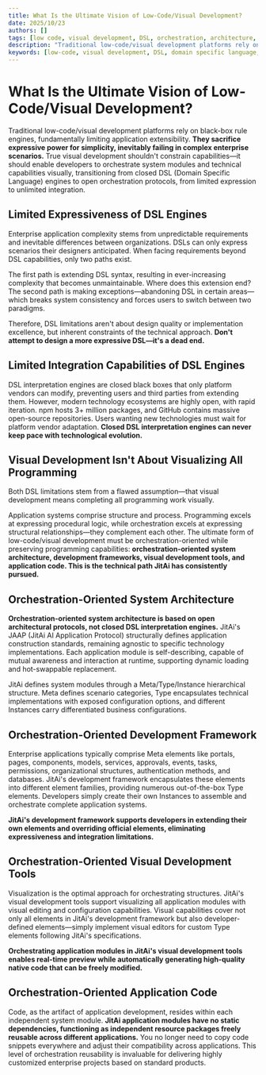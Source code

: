 ```yaml
---
title: What Is the Ultimate Vision of Low-Code/Visual Development?
date: 2025/10/23
authors: []
tags: [low code, visual development, DSL, orchestration, architecture, JAAP, development platform, enterprise applications]
description: "Traditional low-code/visual development platforms rely on black-box rule engines, fundamentally limiting application extensibility. They sacrifice expressive power for simplicity, inevitably failing in complex enterprise scenarios. True visual development shouldn't constrain capabilities—it should enable developers to orchestrate system modules and technical capabilities visually, transitioning from closed DSL (Domain Specific Language) engines to open orchestration protocols, from limited expression to unlimited integration."
keywords: [low-code, visual development, DSL, domain specific language, orchestration architecture, JAAP, development platform, enterprise application development, low-code platform, Meta, Type, Instance]
---
```

# What Is the Ultimate Vision of Low-Code/Visual Development?

Traditional low-code/visual development platforms rely on black-box rule engines, fundamentally limiting application extensibility. **They sacrifice expressive power for simplicity, inevitably failing in complex enterprise scenarios.** True visual development shouldn't constrain capabilities—it should enable developers to orchestrate system modules and technical capabilities visually, transitioning from closed DSL (Domain Specific Language) engines to open orchestration protocols, from limited expression to unlimited integration.
<!--truncate-->
## Limited Expressiveness of DSL Engines

Enterprise application complexity stems from unpredictable requirements and inevitable differences between organizations. DSLs can only express scenarios their designers anticipated. When facing requirements beyond DSL capabilities, only two paths exist.

The first path is extending DSL syntax, resulting in ever-increasing complexity that becomes unmaintainable. Where does this extension end? The second path is making exceptions—abandoning DSL in certain areas—which breaks system consistency and forces users to switch between two paradigms.

Therefore, DSL limitations aren't about design quality or implementation excellence, but inherent constraints of the technical approach. **Don't attempt to design a more expressive DSL—it's a dead end.**

## Limited Integration Capabilities of DSL Engines

DSL interpretation engines are closed black boxes that only platform vendors can modify, preventing users and third parties from extending them. However, modern technology ecosystems are highly open, with rapid iteration. npm hosts 3+ million packages, and GitHub contains massive open-source repositories. Users wanting new technologies must wait for platform vendor adaptation. **Closed DSL interpretation engines can never keep pace with technological evolution.**

## Visual Development Isn't About Visualizing All Programming

Both DSL limitations stem from a flawed assumption—that visual development means completing all programming work visually.

Application systems comprise structure and process. Programming excels at expressing procedural logic, while orchestration excels at expressing structural relationships—they complement each other. The ultimate form of low-code/visual development must be orchestration-oriented while preserving programming capabilities: **orchestration-oriented system architecture, development frameworks, visual development tools, and application code. This is the technical path JitAi has consistently pursued.**

## Orchestration-Oriented System Architecture

**Orchestration-oriented system architecture is based on open architectural protocols, not closed DSL interpretation engines.** JitAi's JAAP (JitAi AI Application Protocol) structurally defines application construction standards, remaining agnostic to specific technology implementations. Each application module is self-describing, capable of mutual awareness and interaction at runtime, supporting dynamic loading and hot-swappable replacement.

JitAi defines system modules through a Meta/Type/Instance hierarchical structure. Meta defines scenario categories, Type encapsulates technical implementations with exposed configuration options, and different Instances carry differentiated business configurations.

## Orchestration-Oriented Development Framework

Enterprise applications typically comprise Meta elements like portals, pages, components, models, services, approvals, events, tasks, permissions, organizational structures, authentication methods, and databases. JitAi's development framework encapsulates these elements into different element families, providing numerous out-of-the-box Type elements. Developers simply create their own Instances to assemble and orchestrate complete application systems.

**JitAi's development framework supports developers in extending their own elements and overriding official elements, eliminating expressiveness and integration limitations.**

## Orchestration-Oriented Visual Development Tools

Visualization is the optimal approach for orchestrating structures. JitAi's visual development tools support visualizing all application modules with visual editing and configuration capabilities. Visual capabilities cover not only all elements in JitAi's development framework but also developer-defined elements—simply implement visual editors for custom Type elements following JitAi's specifications.

**Orchestrating application modules in JitAi's visual development tools enables real-time preview while automatically generating high-quality native code that can be freely modified.**

## Orchestration-Oriented Application Code

Code, as the artifact of application development, resides within each independent system module. **JitAi application modules have no static dependencies, functioning as independent resource packages freely reusable across different applications.** You no longer need to copy code snippets everywhere and adjust their compatibility across applications. This level of orchestration reusability is invaluable for delivering highly customized enterprise projects based on standard products.


